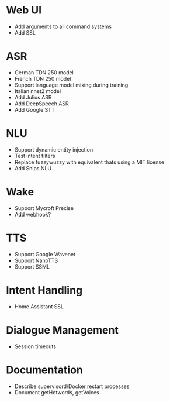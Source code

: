 # Web UI

* Add arguments to all command systems
* Add SSL

# ASR

* German TDN 250 model
* French TDN 250 model
* Support language model mixing during training
* Italian nnet2 model
* Add Julius ASR
* Add DeepSpeech ASR
* Add Google STT

# NLU

* Support dynamic entity injection
* Test intent filters
* Replace fuzzywuzzy with equivalent thats using a MIT license
* Add Snips NLU

# Wake

* Support Mycroft Precise
* Add webhook?

# TTS

* Support Google Wavenet
* Support NanoTTS
* Support SSML

# Intent Handling

* Home Assistant SSL

# Dialogue Management

* Session timeouts

# Documentation

* Describe supervisord/Docker restart processes
* Document getHotwords, getVoices
